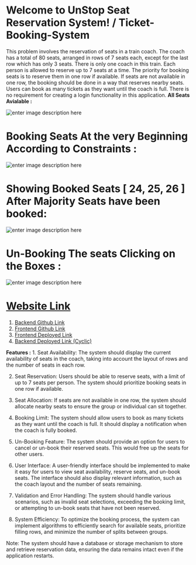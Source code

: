 
# Welcome to UnStop Seat Reservation System! /  Ticket-Booking-System

This problem involves the reservation of seats in a train coach. The coach has a total of 80 seats, arranged in rows of 7 seats each, except for the last row which has only 3 seats. There is only one coach in this train. Each person is allowed to reserve up to 7 seats at a time. The priority for booking seats is to reserve them in one row if available. If seats are not available in one row, the booking should be done in a way that reserves nearby seats. Users can book as many tickets as they want until the coach is full. There is no requirement for creating a login functionality in this application.
**All Seats Avialable :**

![enter image description here](https://res.cloudinary.com/dc3akfh6t/image/upload/v1689250632/crhtmzdszmuddmp1grql.png)

# **Booking Seats At  the very Beginning According to Constraints :**

![enter image description here](https://res.cloudinary.com/dc3akfh6t/image/upload/v1689250822/pxyqpso2tqbiyg2uxa3n.png)


# **Showing Booked Seats [ 24, 25, 26 ] After Majority Seats have been booked:**

![enter image description here](http://res.cloudinary.com/dc3akfh6t/image/upload/v1689250600/n9wrjzmvg1oyy9kdnfx1.png)



# **Un-Booking The seats Clicking on the Boxes :**

![enter image description here](http://res.cloudinary.com/dc3akfh6t/image/upload/v1689250727/vufxkzqbb9iuue38jcck.png)
# [Website Link](https://frontend-bice-phi.vercel.app/)

1. [Backend Github  Link](https://github.com/NAYANKUMAR21/UnStop-Backend)
2. [Frontend Github  Link](https://github.com/NAYANKUMAR21/Ticket-Booking-System/tree/master/frontend)
3. [Frontend Deployed Link](https://frontend-bice-phi.vercel.app/)
4. [Backend Deployed Link (Cyclic)](https://amber-cheetah-hat.cyclic.app)


**Features :**
		1.  	Seat Availability: The system should display the current availability of seats in the coach, taking into account the layout of rows and the number of seats in each row.
    
2. Seat Reservation: Users should be able to reserve seats, with a limit of up to 7 seats per person. The system should prioritize booking seats in one row if available.
    
3.  Seat Allocation: If seats are not available in one row, the system should allocate nearby seats to ensure the group or individual can sit together.
    
4.  Booking Limit: The system should allow users to book as many tickets as they want until the coach is full. It should display a notification when the coach is fully booked.
    
5.  Un-Booking Feature: The system should provide an option for users to cancel or un-book their reserved seats. This would free up the seats for other users.
    
6.  User Interface: A user-friendly interface should be implemented to make it easy for users to view seat availability, reserve seats, and un-book seats. The interface should also display relevant information, such as the coach layout and the number of seats remaining.
    
7.  Validation and Error Handling: The system should handle various scenarios, such as invalid seat selections, exceeding the booking limit, or attempting to un-book seats that have not been reserved.
    
8.  System Efficiency: To optimize the booking process, the system can implement algorithms to efficiently search for available seats, prioritize filling rows, and minimize the number of splits between groups.

Note: The system should have a database or storage mechanism to store and retrieve reservation data, ensuring the data remains intact even if the application restarts.

